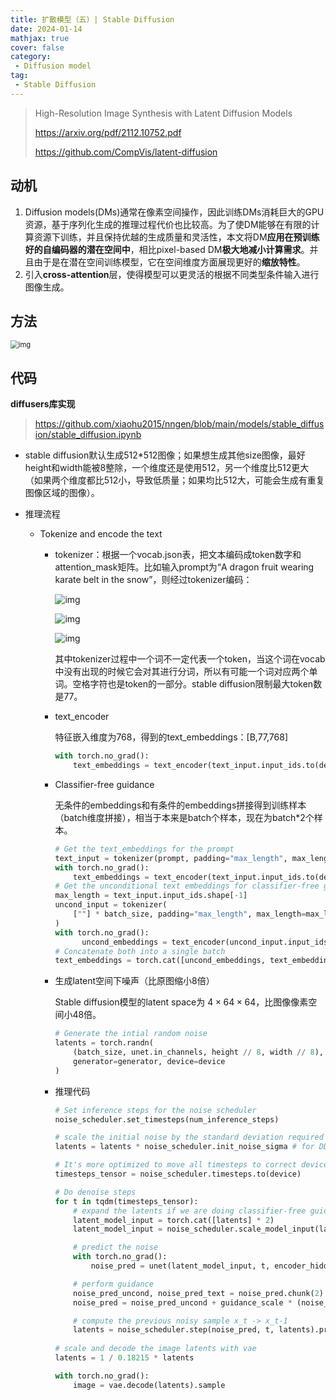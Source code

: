 ```yaml
---
title: 扩散模型（五）| Stable Diffusion
date: 2024-01-14
mathjax: true
cover: false
category:
 - Diffusion model
tag:
 - Stable Diffusion
---
```


>  High-Resolution Image Synthesis with Latent Diffusion Models
>
> https://arxiv.org/pdf/2112.10752.pdf
>
> https://github.com/CompVis/latent-diffusion

## 动机

1. Diffusion models(DMs)通常在像素空间操作，因此训练DMs消耗巨大的GPU资源，基于序列化生成的推理过程代价也比较高。为了使DM能够在有限的计算资源下训练，并且保持优越的生成质量和灵活性，本文将DM**应用在预训练好的自编码器的潜在空间中**，相比pixel-based DM**极大地减小计算需求**。并且由于是在潜在空间训练模型，它在空间维度方面展现更好的**缩放特性**。
2. 引入**cross-attention**层，使得模型可以更灵活的根据不同类型条件输入进行图像生成。

## 方法

<img src="https://lichtung612.eos-beijing-1.cmecloud.cn/2024/4-diffusion-models/0.jpg" alt="img" style="zoom:80%;" />

## 代码

**diffusers库实现**

>   https://github.com/xiaohu2015/nngen/blob/main/models/stable_diffusion/stable_diffusion.ipynb

- stable diffusion默认生成512*512图像；如果想生成其他size图像，最好height和width能被8整除，一个维度还是使用512，另一个维度比512更大（如果两个维度都比512小，导致低质量；如果均比512大，可能会生成有重复图像区域的图像）。

- 推理流程
  - Tokenize and encode the text
    - tokenizer：根据一个vocab.json表，把文本编码成token数字和attention_mask矩阵。比如输入prompt为“A dragon fruit wearing karate belt in the snow”，则经过tokenizer编码：
      
      ![img](https://lichtung612.eos-beijing-1.cmecloud.cn/2024/4-diffusion-models/1.jpg)
      
      ![img](https://lichtung612.eos-beijing-1.cmecloud.cn/2024/4-diffusion-models/2.jpg)
      
      ![img](https://lichtung612.eos-beijing-1.cmecloud.cn/2024/4-diffusion-models/3.jpg)
      
      其中tokenizer过程中一个词不一定代表一个token，当这个词在vocab中没有出现的时候它会对其进行分词，所以有可能一个词对应两个单词。空格字符也是token的一部分。stable diffusion限制最大token数是77。
      
    - text_encoder
    
       特征嵌入维度为768，得到的text_embeddings：[B,77,768]
    
       ```python
       with torch.no_grad():
           text_embeddings = text_encoder(text_input.input_ids.to(device))[0]
       ```

    - Classifier-free guidance
    
       无条件的embeddings和有条件的embeddings拼接得到训练样本（batch维度拼接），相当于本来是batch个样本，现在为batch*2个样本。
    
       ```python
       # Get the text_embeddings for the prompt
       text_input = tokenizer(prompt, padding="max_length", max_length=tokenizer.model_max_length, truncation=True, return_tensors="pt")
       with torch.no_grad():
           text_embeddings = text_encoder(text_input.input_ids.to(device))[0]
       # Get the unconditional text embeddings for classifier-free guidance
       max_length = text_input.input_ids.shape[-1]
       uncond_input = tokenizer(
           [""] * batch_size, padding="max_length", max_length=max_length, return_tensors="pt"
       )
       with torch.no_grad():
             uncond_embeddings = text_encoder(uncond_input.input_ids.to(device))[0]
       # Concatenate both into a single batch
       text_embeddings = torch.cat([uncond_embeddings, text_embeddings])
       ```
    
    - 生成latent空间下噪声（比原图缩小8倍）
    
       Stable diffusion模型的latent space为 $4 \times 64\times 64$，比图像像素空间小48倍。
    
       ```python
       # Generate the intial random noise
       latents = torch.randn(
           (batch_size, unet.in_channels, height // 8, width // 8), #unet.in_channels=4
           generator=generator, device=device
       )
       ```
    
    - 推理代码
    
       ```python
       # Set inference steps for the noise scheduler
       noise_scheduler.set_timesteps(num_inference_steps)
       
       # scale the initial noise by the standard deviation required by the scheduler
       latents = latents * noise_scheduler.init_noise_sigma # for DDIM, init_noise_sigma = 1.0
       
       # It's more optimized to move all timesteps to correct device beforehand
       timesteps_tensor = noise_scheduler.timesteps.to(device)
       
       # Do denoise steps
       for t in tqdm(timesteps_tensor):
           # expand the latents if we are doing classifier-free guidance to avoid doing two forward passes.
           latent_model_input = torch.cat([latents] * 2)
           latent_model_input = noise_scheduler.scale_model_input(latent_model_input, t) # for DDIM, do nothing
       
           # predict the noise
           with torch.no_grad():
               noise_pred = unet(latent_model_input, t, encoder_hidden_states=text_embeddings).sample
       
           # perform guidance
           noise_pred_uncond, noise_pred_text = noise_pred.chunk(2)
           noise_pred = noise_pred_uncond + guidance_scale * (noise_pred_text - noise_pred_uncond)
       
           # compute the previous noisy sample x_t -> x_t-1
           latents = noise_scheduler.step(noise_pred, t, latents).prev_sample
           
       # scale and decode the image latents with vae
       latents = 1 / 0.18215 * latents
       
       with torch.no_grad():
           image = vae.decode(latents).sample
       ```
    
       
